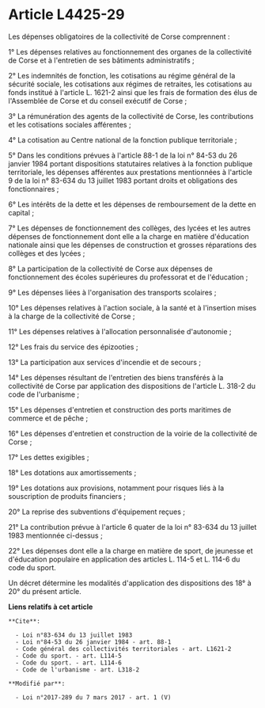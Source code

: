 # Article L4425-29

Les dépenses obligatoires de la collectivité de Corse comprennent : 

1° Les dépenses relatives au fonctionnement des organes de la collectivité de Corse et à l'entretien de ses bâtiments
administratifs ; 

2° Les indemnités de fonction, les cotisations au régime général de la sécurité sociale, les cotisations aux régimes de
retraites, les cotisations au fonds institué à l'article L. 1621-2 ainsi que les frais de formation des élus de l'Assemblée
de Corse et du conseil exécutif de Corse ; 

3° La rémunération des agents de la collectivité de Corse, les contributions et les cotisations sociales afférentes ; 

4° La cotisation au Centre national de la fonction publique territoriale ; 

5° Dans les conditions prévues à l'article 88-1 de la loi n° 84-53 du 26 janvier 1984 portant dispositions statutaires
relatives à la fonction publique territoriale, les dépenses afférentes aux prestations mentionnées à l'article 9 de la loi n°
83-634 du 13 juillet 1983 portant droits et obligations des fonctionnaires ; 

6° Les intérêts de la dette et les dépenses de remboursement de la dette en capital ; 

7° Les dépenses de fonctionnement des collèges, des lycées et les autres dépenses de fonctionnement dont elle a la charge en
matière d'éducation nationale ainsi que les dépenses de construction et grosses réparations des collèges et des lycées ; 

8° La participation de la collectivité de Corse aux dépenses de fonctionnement des écoles supérieures du professorat et de
l'éducation ; 

9° Les dépenses liées à l'organisation des transports scolaires ; 

10° Les dépenses relatives à l'action sociale, à la santé et à l'insertion mises à la charge de la collectivité de Corse ; 

11° Les dépenses relatives à l'allocation personnalisée d'autonomie ; 

12° Les frais du service des épizooties ; 

13° La participation aux services d'incendie et de secours ; 

14° Les dépenses résultant de l'entretien des biens transférés à la collectivité de Corse par application des dispositions de
l'article L. 318-2 du code de l'urbanisme ; 

15° Les dépenses d'entretien et construction des ports maritimes de commerce et de pêche ; 

16° Les dépenses d'entretien et construction de la voirie de la collectivité de Corse ; 

17° Les dettes exigibles ; 

18° Les dotations aux amortissements ; 

19° Les dotations aux provisions, notamment pour risques liés à la souscription de produits financiers ; 

20° La reprise des subventions d'équipement reçues ; 

21° La contribution prévue à l'article 6 quater de la loi n° 83-634 du 13 juillet 1983 mentionnée ci-dessus ; 

22° Les dépenses dont elle a la charge en matière de sport, de jeunesse et d'éducation populaire en application des articles
L. 114-5 et L. 114-6 du code du sport. 

Un décret détermine les modalités d'application des dispositions des 18° à 20° du présent article.

**Liens relatifs à cet article**

	**Cite**:

	  - Loi n°83-634 du 13 juillet 1983
	  - Loi n°84-53 du 26 janvier 1984 - art. 88-1
	  - Code général des collectivités territoriales - art. L1621-2
	  - Code du sport. - art. L114-5
	  - Code du sport. - art. L114-6
	  - Code de l'urbanisme - art. L318-2

	**Modifié par**:

	  - Loi n°2017-289 du 7 mars 2017 - art. 1 (V)
